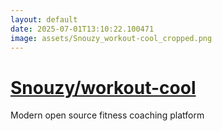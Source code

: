 ```yaml
---
layout: default
date: 2025-07-01T13:10:22.100471
image: assets/Snouzy_workout-cool_cropped.png
---
```


# [Snouzy/workout-cool](https://github.com/Snouzy/workout-cool)

Modern open source fitness coaching platform
